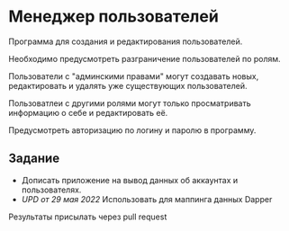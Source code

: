 ﻿# Менеджер пользователей

Программа для создания и редактирования пользователей.

Необходимо предусмотреть разграничение пользователей по ролям. 

Пользователи с "админскими правами" могут создавать новых, редактировать и удалять уже существующих пользователей.

Пользоватлеи с другими ролями могут только просматривать информацию о себе и редактировать её.

Предусмотреть авторизацию по логину и паролю в программу.

## Задание

- Дописать приложение на вывод данных об аккаунтах и пользователях.
- *UPD от 29 мая 2022* Использовать для маппинга данных Dapper

Результаты присылать через pull request
